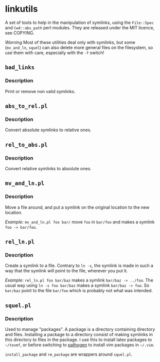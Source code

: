 linkutils
=========

A set of tools to help in the manipulation of symlinks, using the
`File::Spec` and `Cwd::abs_path` perl modules. They are released under the
MIT licence, see COPYING.

*Warning* Most of these utilities deal only with symlinks, but some
(`mv_and_ln`, `squel`) can also delete more general files on the
filesystem, so use them with care, especially with the `-f` switch!

## `bad_links`

### Description

Print or remove non valid symlinks.

## `abs_to_rel.pl`

### Description

Convert absolute symlinks to relative ones.

## `rel_to_abs.pl`

### Description

Convert relative symlinks to absolute ones.

## `mv_and_ln.pl`

### Description

Move a file around, and put a symlink on the original location to the new
location.

*Example*:
 `mv_and_ln.pl foo bar/` move `foo` in `bar/foo` and makes a symlink
  `foo -> bar/foo`.

## `rel_ln.pl`

### Description

Create a symlink to a file. Contrary to `ln -s`, the symlink is made in such a way that the symlink will point to the file, wherever you put it.

*Example*:
 `rel_ln.pl foo bar/baz` makes a symlink `bar/baz -> ../foo`. The usual way 
 using `ln -s foo bar/baz` makes a symlink `bar/baz -> foo`. So `bar/baz`
 point to the file `bar/foo` which is probably not what was intended.

## `squel.pl`

### Description

Used to manage "packages". A package is a directory containing directory
and files. Installing a package to a directory consist of making symlinks
in this directory to files in the package. I use this to install latex
packages to `~/texmf`, or before switching to [pathogen](https://github.com/tpope/vim-pathogen) to install vim packages in `~/.vim`.

`install_package` and `rm_package` are wrappers around `squel.pl`.
